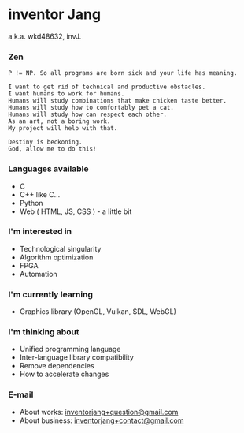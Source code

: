 # inventor Jang
a.k.a. wkd48632, invJ.

### Zen
```
P != NP. So all programs are born sick and your life has meaning.

I want to get rid of technical and productive obstacles.
I want humans to work for humans.
Humans will study combinations that make chicken taste better.  
Humans will study how to comfortably pet a cat.  
Humans will study how can respect each other.  
As an art, not a boring work.
My project will help with that.

Destiny is beckoning. 
God, allow me to do this!
```

### Languages available
- C
- C++ like C...
- Python
- Web ( HTML, JS, CSS ) - a little bit

### I'm interested in
- Technological singularity
- Algorithm optimization
- FPGA
- Automation

### I'm currently learning
- Graphics library (OpenGL, Vulkan, SDL, WebGL)

### I'm thinking about
- Unified programming language
- Inter-language library compatibility
- Remove dependencies
- How to accelerate changes

### E-mail
- About works: inventorjang+question@gmail.com
- About business: inventorjang+contact@gmail.com

